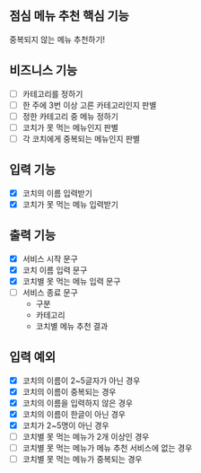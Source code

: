 ## 점심 메뉴 추천 핵심 기능
중복되지 않는 메뉴 추천하기!

## 비즈니스 기능
- [ ] 카테고리를 정하기
- [ ] 한 주에 3번 이상 고른 카테고리인지 판별
- [ ] 정한 카테고리 중 메뉴 정하기
- [ ] 코치가 못 먹는 메뉴인지 판별
- [ ] 각 코치에게 중복되는 메뉴인지 판별

## 입력 기능
- [x] 코치의 이름 입력받기
- [x] 코치가 못 먹는 메뉴 입력받기

## 출력 기능
- [x] 서비스 시작 문구
- [x] 코치 이름 입력 문구
- [x] 코치별 못 먹는 메뉴 입력 문구
- [ ] 서비스 종료 문구
  - 구분
  - 카테고리
  - 코치별 메뉴 추천 결과

## 입력 예외
- [x] 코치의 이름이 2~5글자가 아닌 경우
- [x] 코치의 이름이 중복되는 경우
- [x] 코치의 이름을 입력하지 않은 경우
- [x] 코치의 이름이 한글이 아닌 경우
- [x] 코치가 2~5명이 아닌 경우
- [ ] 코치별 못 먹는 메뉴가 2개 이상인 경우
- [ ] 코치별 못 먹는 메뉴가 메뉴 추천 서비스에 없는 경우
- [ ] 코치별 못 먹는 메뉴가 중복되는 경우